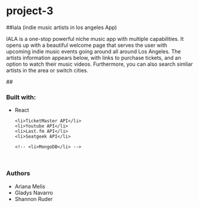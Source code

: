 # project-3 

##iala (indie music artists in los angeles App)

IALA is a one-stop powerful niche music app with multiple capabilities. 
It opens up with a beautiful welcome page that serves the user with upcoming indie music events going around all around Los Angeles. 
The artists information appears below, with links to purchase tickets, and an option to watch their music videos. 
Furthermore, you can also search simliar artists in the area or switch cities.

##<h3>Built with:</h3>
<ul>
    <li>React</li>
    
    <li>TicketMaster API</li>
    <li>Youtube API</li>
    <li>Last.fm API</li>
    <li>Seatgeek API</li>

    <!-- <li>MongoDB</li> -->
</ul>
</br>
<h3>Authors</h3>
<ul>
    <li>Ariana Melis</li>
    <li>Gladys Navarro</li>
    <li>Shannon Ruder</li>
</ul>
